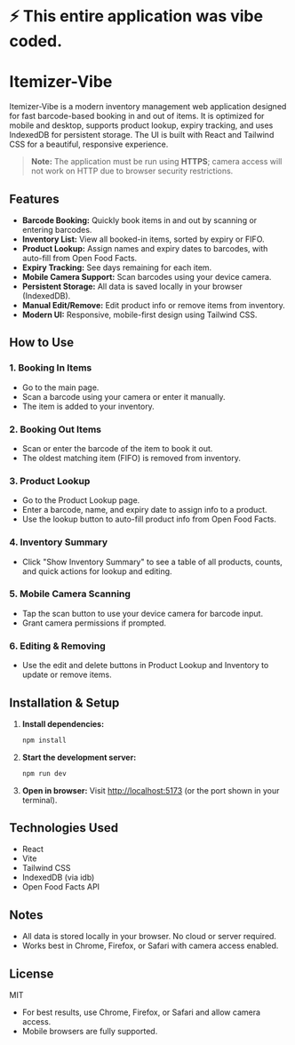 # ⚡️ This entire application was vibe coded.

# Itemizer-Vibe

Itemizer-Vibe is a modern inventory management web application designed for fast barcode-based booking in and out of items. It is optimized for mobile and desktop, supports product lookup, expiry tracking, and uses IndexedDB for persistent storage. The UI is built with React and Tailwind CSS for a beautiful, responsive experience.
> **Note:** The application must be run using **HTTPS**; camera access will not work on HTTP due to browser security restrictions.

## Features
- **Barcode Booking:** Quickly book items in and out by scanning or entering barcodes.
- **Inventory List:** View all booked-in items, sorted by expiry or FIFO.
- **Product Lookup:** Assign names and expiry dates to barcodes, with auto-fill from Open Food Facts.
- **Expiry Tracking:** See days remaining for each item.
- **Mobile Camera Support:** Scan barcodes using your device camera.
- **Persistent Storage:** All data is saved locally in your browser (IndexedDB).
- **Manual Edit/Remove:** Edit product info or remove items from inventory.
- **Modern UI:** Responsive, mobile-first design using Tailwind CSS.

## How to Use

### 1. Booking In Items
- Go to the main page.
- Scan a barcode using your camera or enter it manually.
- The item is added to your inventory.

### 2. Booking Out Items
- Scan or enter the barcode of the item to book it out.
- The oldest matching item (FIFO) is removed from inventory.

### 3. Product Lookup
- Go to the Product Lookup page.
- Enter a barcode, name, and expiry date to assign info to a product.
- Use the lookup button to auto-fill product info from Open Food Facts.

### 4. Inventory Summary
- Click "Show Inventory Summary" to see a table of all products, counts, and quick actions for lookup and editing.

### 5. Mobile Camera Scanning
- Tap the scan button to use your device camera for barcode input.
- Grant camera permissions if prompted.

### 6. Editing & Removing
- Use the edit and delete buttons in Product Lookup and Inventory to update or remove items.

## Installation & Setup

1. **Install dependencies:**
	```sh
	npm install
	```
2. **Start the development server:**
	```sh
	npm run dev
	```
3. **Open in browser:**
	Visit [http://localhost:5173](http://localhost:5173) (or the port shown in your terminal).

## Technologies Used
- React
- Vite
- Tailwind CSS
- IndexedDB (via idb)
- Open Food Facts API

## Notes
- All data is stored locally in your browser. No cloud or server required.
- Works best in Chrome, Firefox, or Safari with camera access enabled.

## License
MIT
- For best results, use Chrome, Firefox, or Safari and allow camera access.
- Mobile browsers are fully supported.
